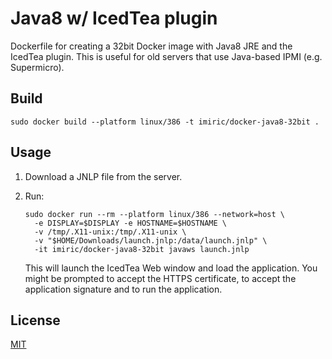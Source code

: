 # Java8 w/ IcedTea plugin

Dockerfile for creating a 32bit Docker image with Java8 JRE and the IcedTea plugin.
This is useful for old servers that use Java-based IPMI (e.g. Supermicro).

## Build

```shell
sudo docker build --platform linux/386 -t imiric/docker-java8-32bit .
```


## Usage

1. Download a JNLP file from the server.

2. Run:
   ```shell
   sudo docker run --rm --platform linux/386 --network=host \
     -e DISPLAY=$DISPLAY -e HOSTNAME=$HOSTNAME \
     -v /tmp/.X11-unix:/tmp/.X11-unix \
     -v "$HOME/Downloads/launch.jnlp:/data/launch.jnlp" \
     -it imiric/docker-java8-32bit javaws launch.jnlp
   ```
   
   This will launch the IcedTea Web window and load the application.
   You might be prompted to accept the HTTPS certificate, to accept the application
   signature and to run the application. 


## License

[MIT](./LICENSE)
